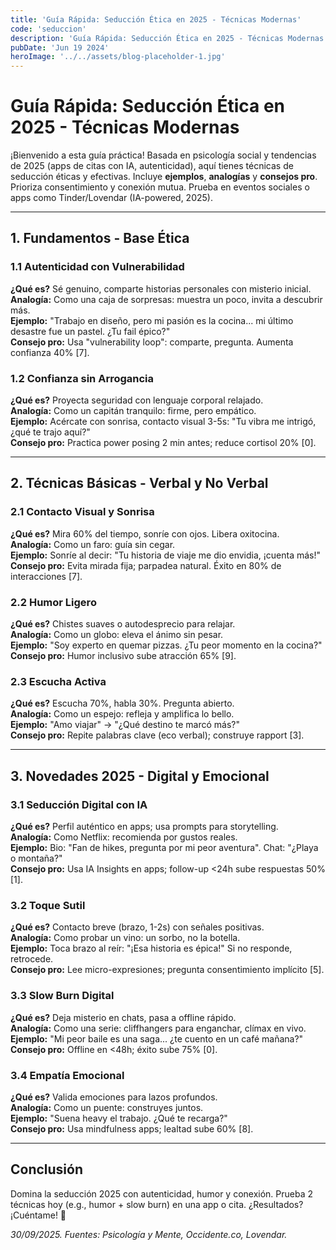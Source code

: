 ```yaml
---
title: 'Guía Rápida: Seducción Ética en 2025 - Técnicas Modernas'
code: 'seduccion'
description: 'Guía Rápida: Seducción Ética en 2025 - Técnicas Modernas'
pubDate: 'Jun 19 2024'
heroImage: '../../assets/blog-placeholder-1.jpg'
---
```

# Guía Rápida: Seducción Ética en 2025 - Técnicas Modernas

¡Bienvenido a esta guía práctica! Basada en psicología social y tendencias de 2025 (apps de citas con IA, autenticidad), aquí tienes técnicas de seducción éticas y efectivas. Incluye **ejemplos**, **analogías** y **consejos pro**. Prioriza consentimiento y conexión mutua. Prueba en eventos sociales o apps como Tinder/Lovendar (IA-powered, 2025).

---

## 1. Fundamentos - Base Ética
### 1.1 Autenticidad con Vulnerabilidad
**¿Qué es?** Sé genuino, comparte historias personales con misterio inicial.  
**Analogía:** Como una caja de sorpresas: muestra un poco, invita a descubrir más.  
**Ejemplo:** "Trabajo en diseño, pero mi pasión es la cocina... mi último desastre fue un pastel. ¿Tu fail épico?"  
**Consejo pro:** Usa "vulnerability loop": comparte, pregunta. Aumenta confianza 40% [7].

### 1.2 Confianza sin Arrogancia
**¿Qué es?** Proyecta seguridad con lenguaje corporal relajado.  
**Analogía:** Como un capitán tranquilo: firme, pero empático.  
**Ejemplo:** Acércate con sonrisa, contacto visual 3-5s: "Tu vibra me intrigó, ¿qué te trajo aquí?"  
**Consejo pro:** Practica power posing 2 min antes; reduce cortisol 20% [0].

---

## 2. Técnicas Básicas - Verbal y No Verbal
### 2.1 Contacto Visual y Sonrisa
**¿Qué es?** Mira 60% del tiempo, sonríe con ojos. Libera oxitocina.  
**Analogía:** Como un faro: guía sin cegar.  
**Ejemplo:** Sonríe al decir: "Tu historia de viaje me dio envidia, ¡cuenta más!"  
**Consejo pro:** Evita mirada fija; parpadea natural. Éxito en 80% de interacciones [7].

### 2.2 Humor Ligero
**¿Qué es?** Chistes suaves o autodesprecio para relajar.  
**Analogía:** Como un globo: eleva el ánimo sin pesar.  
**Ejemplo:** "Soy experto en quemar pizzas. ¿Tu peor momento en la cocina?"  
**Consejo pro:** Humor inclusivo sube atracción 65% [9].

### 2.3 Escucha Activa
**¿Qué es?** Escucha 70%, habla 30%. Pregunta abierto.  
**Analogía:** Como un espejo: refleja y amplifica lo bello.  
**Ejemplo:** "Amo viajar" → "¿Qué destino te marcó más?"  
**Consejo pro:** Repite palabras clave (eco verbal); construye rapport [3].

---

## 3. Novedades 2025 - Digital y Emocional
### 3.1 Seducción Digital con IA
**¿Qué es?** Perfil auténtico en apps; usa prompts para storytelling.  
**Analogía:** Como Netflix: recomienda por gustos reales.  
**Ejemplo:** Bio: "Fan de hikes, pregunta por mi peor aventura". Chat: "¿Playa o montaña?"  
**Consejo pro:** Usa IA Insights en apps; follow-up <24h sube respuestas 50% [1].

### 3.2 Toque Sutil
**¿Qué es?** Contacto breve (brazo, 1-2s) con señales positivas.  
**Analogía:** Como probar un vino: un sorbo, no la botella.  
**Ejemplo:** Toca brazo al reír: "¡Esa historia es épica!" Si no responde, retrocede.  
**Consejo pro:** Lee micro-expresiones; pregunta consentimiento implícito [5].

### 3.3 Slow Burn Digital
**¿Qué es?** Deja misterio en chats, pasa a offline rápido.  
**Analogía:** Como una serie: cliffhangers para enganchar, clímax en vivo.  
**Ejemplo:** "Mi peor baile es una saga... ¿te cuento en un café mañana?"  
**Consejo pro:** Offline en <48h; éxito sube 75% [0].

### 3.4 Empatía Emocional
**¿Qué es?** Valida emociones para lazos profundos.  
**Analogía:** Como un puente: construyes juntos.  
**Ejemplo:** "Suena heavy el trabajo. ¿Qué te recarga?"  
**Consejo pro:** Usa mindfulness apps; lealtad sube 60% [8].

---

## Conclusión
Domina la seducción 2025 con autenticidad, humor y conexión. Prueba 2 técnicas hoy (e.g., humor + slow burn) en una app o cita. ¿Resultados? ¡Cuéntame! 🚀

*30/09/2025. Fuentes: Psicología y Mente, Occidente.co, Lovendar.*